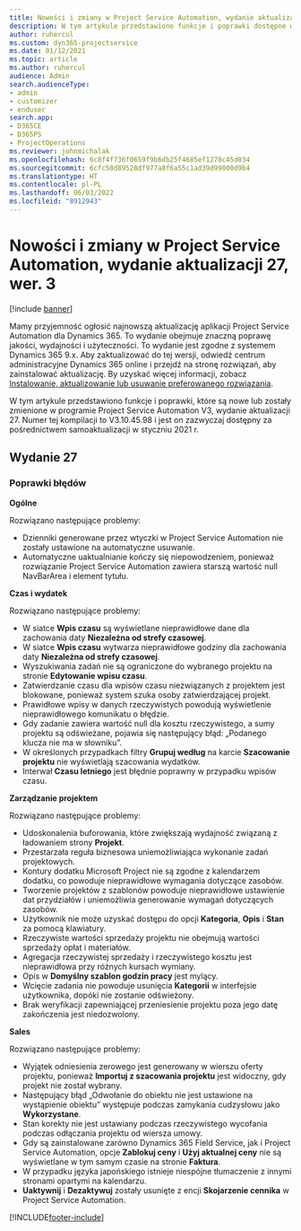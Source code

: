 ```yaml
---
title: Nowości i zmiany w Project Service Automation, wydanie aktualizacji 27, wer. 3
description: W tym artykule przedstawiono funkcje i poprawki dostępne w programie Project Service Automation, wydanie aktualizacji 27, V3.
author: ruhercul
ms.custom: dyn365-projectservice
ms.date: 01/12/2021
ms.topic: article
ms.author: ruhercul
audience: Admin
search.audienceType:
- admin
- customizer
- enduser
search.app:
- D365CE
- D365PS
- ProjectOperations
ms.reviewer: johnmichalak
ms.openlocfilehash: 6c8f4f736f0659f9b6db25f4685ef1278c45d034
ms.sourcegitcommit: 6cfc50d89528df977a8f6a55c1ad39d99800d9b4
ms.translationtype: HT
ms.contentlocale: pl-PL
ms.lasthandoff: 06/03/2022
ms.locfileid: "8912943"
---
```

# <a name="whats-new-or-changed-in-project-service-automation-update-release-27-v3"></a>Nowości i zmiany w Project Service Automation, wydanie aktualizacji 27, wer. 3

[!include [banner](../includes/psa-now-project-operations.md)]

Mamy przyjemność ogłosić najnowszą aktualizację aplikacji Project Service Automation dla Dynamics 365. To wydanie obejmuje znaczną poprawę jakości, wydajności i użyteczności. To wydanie jest zgodne z systemem Dynamics 365 9.x. Aby zaktualizować do tej wersji, odwiedź centrum administracyjne Dynamics 365 online i przejdź na stronę rozwiązań, aby zainstalować aktualizację. By uzyskać więcej informacji, zobacz [Instalowanie, aktualizowanie lub usuwanie preferowanego rozwiązania](/power-platform/admin/install-remove-preferred-solution).

W tym artykule przedstawiono funkcje i poprawki, które są nowe lub zostały zmienione w programie Project Service Automation V3, wydanie aktualizacji 27. Numer tej kompilacji to V3.10.45.98 i jest on zazwyczaj dostępny za pośrednictwem samoaktualizacji w styczniu 2021 r.

## <a name="update-release-27"></a>Wydanie 27

### <a name="bug-fixes"></a>Poprawki błędów

**Ogólne**

Rozwiązano następujące problemy:

- Dzienniki generowane przez wtyczki w Project Service Automation nie zostały ustawione na automatyczne usuwanie.
- Automatyczne uaktualnianie kończy się niepowodzeniem, ponieważ rozwiązanie Project Service Automation zawiera starszą wartość null NavBarArea i element tytułu.

**Czas i wydatek**

Rozwiązano następujące problemy:

- W siatce **Wpis czasu** są wyświetlane nieprawidłowe dane dla zachowania daty **Niezależna od strefy czasowej**.
- W siatce **Wpis czasu** wytwarza nieprawidłowe godziny dla zachowania daty **Niezależna od strefy czasowej**.
- Wyszukiwania zadań nie są ograniczone do wybranego projektu na stronie **Edytowanie wpisu czasu**.
- Zatwierdzanie czasu dla wpisów czasu niezwiązanych z projektem jest blokowane, ponieważ system szuka osoby zatwierdzającej projekt.
- Prawidłowe wpisy w danych rzeczywistych powodują wyświetlenie nieprawidłowego komunikatu o błędzie.
- Gdy zadanie zawiera wartość null dla kosztu rzeczywistego, a sumy projektu są odświeżane, pojawia się następujący błąd: „Podanego klucza nie ma w słowniku”.
- W określonych przypadkach filtry **Grupuj według** na karcie **Szacowanie projektu** nie wyświetlają szacowania wydatków.
- Interwał **Czasu letniego** jest błędnie poprawny w przypadku wpisów czasu.

**Zarządzanie projektem**

Rozwiązano następujące problemy:

- Udoskonalenia buforowania, które zwiększają wydajność związaną z ładowaniem strony **Projekt**.
- Przestarzała reguła biznesowa uniemożliwiająca wykonanie zadań projektowych.
- Kontury dodatku Microsoft Project nie są zgodne z kalendarzem dodatku, co powoduje nieprawidłowe wymagania dotyczące zasobów.
- Tworzenie projektów z szablonów powoduje nieprawidłowe ustawienie dat przydziałów i uniemożliwia generowanie wymagań dotyczących zasobów.
- Użytkownik nie może uzyskać dostępu do opcji **Kategoria**, **Opis** i **Stan** za pomocą klawiatury.
- Rzeczywiste wartości sprzedaży projektu nie obejmują wartości sprzedaży opłat i materiałów.
- Agregacja rzeczywistej sprzedaży i rzeczywistego kosztu jest nieprawidłowa przy różnych kursach wymiany.
- Opis w **Domyślny szablon godzin pracy** jest mylący.
- Wcięcie zadania nie powoduje usunięcia **Kategorii** w interfejsie użytkownika, dopóki nie zostanie odświeżony.
- Brak weryfikacji zapewniającej przeniesienie projektu poza jego datę zakończenia jest niedozwolony.

**Sales**

Rozwiązano następujące problemy:

- Wyjątek odniesienia zerowego jest generowany w wierszu oferty projektu, ponieważ **Importuj z szacowania projektu** jest widoczny, gdy projekt nie został wybrany.
- Następujący błąd „Odwołanie do obiektu nie jest ustawione na wystąpienie obiektu” występuje podczas zamykania cudzysłowu jako **Wykorzystane**.
- Stan korekty nie jest ustawiany podczas rzeczywistego wycofania podczas odłączania projektu od wiersza umowy.
- Gdy są zainstalowane zarówno Dynamics 365 Field Service, jak i Project Service Automation, opcje **Zablokuj ceny** i **Użyj aktualnej ceny** nie są wyświetlane w tym samym czasie na stronie **Faktura**.
- W przypadku języka japońskiego istnieje niespójne tłumaczenie z innymi stronami opartymi na kalendarzu.
- **Uaktywnij** i **Dezaktywuj** zostały usunięte z encji **Skojarzenie cennika** w Project Service Automation.


[!INCLUDE[footer-include](../includes/footer-banner.md)]
